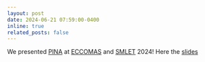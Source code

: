 ```yaml
---
layout: post
date: 2024-06-21 07:59:00-0400
inline: true
related_posts: false
---
```


We presented [PINA](https://github.com/mathLab/PINA) at [ECCOMAS](https://eccomas2024.org/about_eccomas) and [SMLET](https://indico.sissa.it/event/107/) 2024! Here the [slides](https://www.canva.com/design/DAGJOuteIUE/Oq_gntX-PJX-ybaRcTjXOw/edit?utm_content=DAGJOuteIUE&utm_campaign=designshare&utm_medium=link2&utm_source=sharebutton)